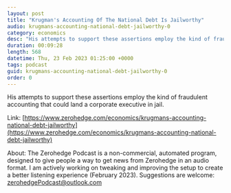 ```yaml
---
layout: post
title: "Krugman's Accounting Of The National Debt Is Jailworthy"
audio: krugmans-accounting-national-debt-jailworthy-0
category: economics
desc: "His attempts to support these assertions employ the kind of fraudulent accounting that could land a corporate executive in jail."
duration: 00:09:28
length: 568
datetime: Thu, 23 Feb 2023 01:25:00 +0000
tags: podcast
guid: krugmans-accounting-national-debt-jailworthy-0
order: 0
---
```

His attempts to support these assertions employ the kind of fraudulent accounting that could land a corporate executive in jail.

Link: [https://www.zerohedge.com/economics/krugmans-accounting-national-debt-jailworthy](https://www.zerohedge.com/economics/krugmans-accounting-national-debt-jailworthy)

About: The Zerohedge Podcast is a non-commercial, automated program, designed to give people a way to get news from Zerohedge in an audio format.  I am actively working on tweaking and improving the setup to create a better listening experience (February 2023).  Suggestions are welcome: [zerohedgePodcast@outlook.com](mailto:zerohedgePodcast@outlook.com)